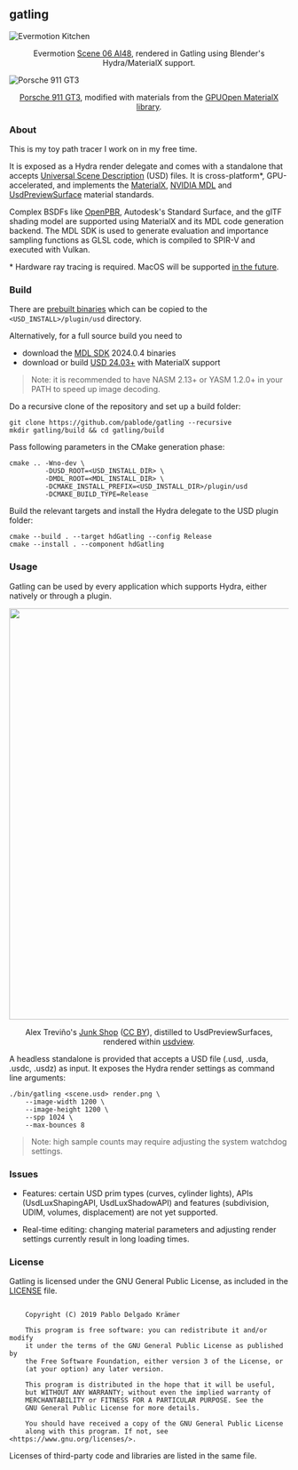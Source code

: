 
## gatling

![Evermotion Kitchen](https://github.com/pablode/gatling/assets/3663466/3f4fa9d9-2c40-43a3-96cb-9c490c7a0e8d)

<p align="middle">
  Evermotion <a href="https://evermotion.org/shop/show_product/scene-06-ai48-for-blender/14835">Scene 06 AI48</a>, rendered in Gatling using Blender's Hydra/MaterialX support.
</p>

![Porsche 911 GT3](https://github.com/pablode/gatling/assets/3663466/b6595991-de77-407e-a2e1-af427386382c)

<p align="middle">
  <a href="https://www.artstation.com/marketplace/p/JpgoB/porsche-911-gt3-2022-manthey-racing">Porsche 911 GT3</a>, modified with materials from the <a href="https://matlib.gpuopen.com/main/materials/all">GPUOpen MaterialX library</a>.
</p>

### About

This is my toy path tracer I work on in my free time.

It is exposed as a Hydra render delegate and comes with a standalone that accepts [Universal Scene Description](https://graphics.pixar.com/usd/release/intro.html) (USD) files. It is cross-platform\*, GPU-accelerated, and implements the [MaterialX](https://www.materialx.org/index.html), [NVIDIA MDL](https://www.nvidia.com/en-us/design-visualization/technologies/material-definition-language/) and [UsdPreviewSurface](https://graphics.pixar.com/usd/release/spec_usdpreviewsurface.html) material standards.

Complex BSDFs like [OpenPBR](https://academysoftwarefoundation.github.io/OpenPBR/), Autodesk's Standard Surface, and the glTF shading model are supported using MaterialX and its MDL code generation backend.  The MDL SDK is used to generate evaluation and importance sampling functions as GLSL code, which is compiled to SPIR-V and executed with Vulkan.

\* Hardware ray tracing is required. MacOS will be supported [in the future](https://github.com/KhronosGroup/MoltenVK/issues/427).

### Build

There are [prebuilt binaries](https://github.com/pablode/gatling/releases) which can be copied to the `<USD_INSTALL>/plugin/usd` directory.

Alternatively, for a full source build you need to

- download the <a href="https://developer.nvidia.com/nvidia-mdl-sdk-get-started">MDL SDK</a> 2024.0.4 binaries
- download or build <a href="https://github.com/PixarAnimationStudios/USD/tree/v24.11">USD 24.03+</a> with MaterialX support

> Note: it is recommended to have NASM 2.13+ or YASM 1.2.0+ in your PATH to speed up image decoding.

Do a recursive clone of the repository and set up a build folder:
```
git clone https://github.com/pablode/gatling --recursive
mkdir gatling/build && cd gatling/build
```

Pass following parameters in the CMake generation phase:
```
cmake .. -Wno-dev \
         -DUSD_ROOT=<USD_INSTALL_DIR> \
         -DMDL_ROOT=<MDL_INSTALL_DIR> \
         -DCMAKE_INSTALL_PREFIX=<USD_INSTALL_DIR>/plugin/usd
         -DCMAKE_BUILD_TYPE=Release
```

Build the relevant targets and install the Hydra delegate to the USD plugin folder:
```
cmake --build . --target hdGatling --config Release
cmake --install . --component hdGatling
```

### Usage

Gatling can be used by every application which supports Hydra, either natively or through a plugin.

<p align="middle">
  <img width=740 src="https://github.com/pablode/gatling/assets/3663466/22326db0-3c4d-4913-a68c-371c8b83463a" />
</p>
<p align="middle">
  Alex Treviño's <a href="https://cloud.blender.org/p/gallery/5dd6d7044441651fa3decb56">Junk Shop</a> (<a href="https://creativecommons.org/licenses/by/4.0/">CC BY</a>), distilled to UsdPreviewSurfaces, rendered within <a href="https://openusd.org/release/toolset.html#usdview">usdview</a>.
</p>

A headless standalone is provided that accepts a USD file (.usd, .usda, .usdc, .usdz) as input. It exposes the Hydra render settings as command line arguments:

```
./bin/gatling <scene.usd> render.png \
    --image-width 1200 \
    --image-height 1200 \
    --spp 1024 \
    --max-bounces 8
```

> Note: high sample counts may require adjusting the system watchdog settings.

### Issues

* Features: certain USD prim types (curves, cylinder lights), APIs (UsdLuxShapingAPI, UsdLuxShadowAPI) and features (subdivision, UDIM, volumes, displacement) are not yet supported.

* Real-time editing: changing material parameters and adjusting render settings currently result in long loading times.

### License

Gatling is licensed under the GNU General Public License, as included in the [LICENSE](LICENSE) file.

```

    Copyright (C) 2019 Pablo Delgado Krämer

    This program is free software: you can redistribute it and/or modify
    it under the terms of the GNU General Public License as published by
    the Free Software Foundation, either version 3 of the License, or
    (at your option) any later version.

    This program is distributed in the hope that it will be useful,
    but WITHOUT ANY WARRANTY; without even the implied warranty of
    MERCHANTABILITY or FITNESS FOR A PARTICULAR PURPOSE. See the
    GNU General Public License for more details.

    You should have received a copy of the GNU General Public License
    along with this program. If not, see <https://www.gnu.org/licenses/>.

```

Licenses of third-party code and libraries are listed in the same file.
